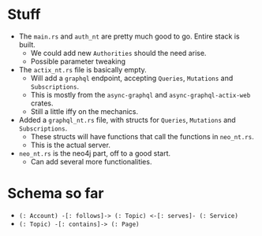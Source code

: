 # Stuff
- The `main.rs` and `auth_nt` are pretty much good to go. Entire stack is built.
  - We could add new `Authorities` should the need arise.
  - Possible parameter tweaking
- The `actix_nt.rs` file is basically empty. 
  - Will add a `graphql` endpoint, accepting `Queries`, `Mutations` and `Subscriptions`. 
  - This is mostly from the `async-graphql` and `async-graphql-actix-web` crates.
  - Still a little iffy on the mechanics.
- Added a `graphql_nt.rs` file, with structs for `Queries`, `Mutations` and `Subscriptions`.
  - These structs will have functions that call the functions in `neo_nt.rs`.
  - This is the actual server.
- `neo_nt.rs` is the neo4j part, off to a good start. 
  - Can add several more functionalities.

# Schema so far
- ```(: Account) -[: follows]-> (: Topic) <-[: serves]- (: Service) ```
- ```(: Topic) -[: contains]-> (: Page)```